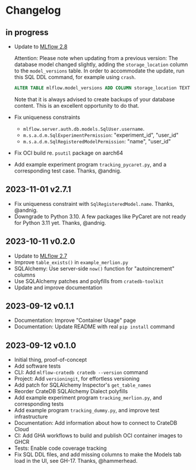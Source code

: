 # Changelog


## in progress
- Update to [MLflow 2.8](https://github.com/mlflow/mlflow/releases/tag/v2.8.0)

  Attention: Please note when updating from a previous version:
  The database model changed slightly, adding the `storage_location`
  column to the `model_versions` table. In order to accommodate the
  update, run this SQL DDL command, for example using `crash`.
  ```sql
  ALTER TABLE mlflow.model_versions ADD COLUMN storage_location TEXT NULL;
  ```
  Note that it is always advised to create backups of your database content.
  This is an excellent opportunity to do that.

- Fix uniqueness constraints
  - `mlflow.server.auth.db.models.SqlUser.username`.
  - `m.s.a.d.m.SqlExperimentPermission`: "experiment_id", "user_id"
  - `m.s.a.d.m.SqlRegisteredModelPermission`: "name", "user_id"

- Fix OCI build re. `psutil` package on aarch64

- Add example experiment program `tracking_pycaret.py`, and a corresponding
  test case. Thanks, @andnig.

## 2023-11-01 v2.7.1
- Fix uniqueness constraint with `SqlRegisteredModel.name`. Thanks, @andnig.
- Downgrade to Python 3.10. A few packages like PyCaret are not ready for
  Python 3.11 yet. Thanks, @andnig.

## 2023-10-11 v0.2.0
- Update to [MLflow 2.7](https://github.com/mlflow/mlflow/releases/tag/v2.7.0)
- Improve `table_exists()` in `example_merlion.py`
- SQLAlchemy: Use server-side `now()` function for "autoincrement" columns
- Use SQLAlchemy patches and polyfills from `cratedb-toolkit`
- Update and improve documentation

## 2023-09-12 v0.1.1
- Documentation: Improve "Container Usage" page
- Documentation: Update README with real `pip install` command

## 2023-09-12 v0.1.0
- Initial thing, proof-of-concept
- Add software tests
- CLI: Add `mlflow-cratedb cratedb --version` command
- Project: Add `versioningit`, for effortless versioning
- Add patch for SQLAlchemy Inspector's `get_table_names`
- Reorder CrateDB SQLAlchemy Dialect polyfills
- Add example experiment program `tracking_merlion.py`, and corresponding tests
- Add example program `tracking_dummy.py`, and improve test infrastructure
- Documentation: Add information about how to connect to CrateDB Cloud
- CI: Add GHA workflows to build and publish OCI container images to GHCR
- Tests: Enable code coverage tracking
- Fix SQL DDL files, and add missing columns to make the Models tab load in the UI,
  see GH-17. Thanks, @hammerhead.
